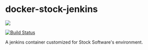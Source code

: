 # docker-stock-jenkins

[![](http://dockeri.co/image/stocksoftware/ffm-jenkins)](https://hub.docker.com/r/stocksoftware/stock-jenkins)

[![Build Status](https://secure.travis-ci.org/stocksoftware/docker-stock-jenkins.png?branch=master)](http://travis-ci.org/stocksoftware/docker-stock-jenkins)

A jenkins container customized for Stock Software's environment.
